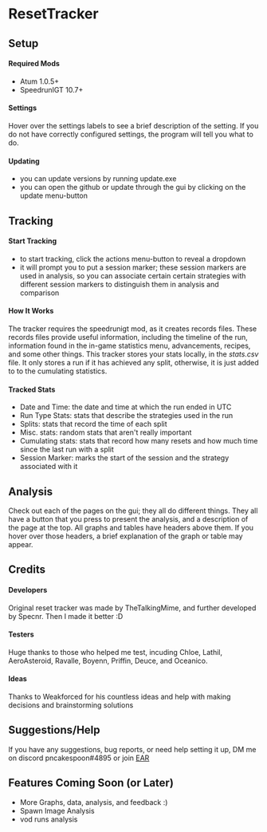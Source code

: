 # **ResetTracker**

## **Setup**

#### Required Mods

 - Atum 1.0.5+
 - SpeedrunIGT 10.7+

#### Settings

Hover over the settings labels to see a brief description of the setting. If you do not have correctly configured settings, the program will tell you what to do.

#### Updating

 - you can update versions by running update.exe
 - you can open the github or update through the gui by clicking on the update menu-button

## **Tracking**

#### Start Tracking

 - to start tracking, click the actions menu-button to reveal a dropdown
 - it will prompt you to put a session marker; these session markers are used in analysis, so you can associate certain certain strategies with different session markers to distinguish them in analysis and comparison

#### How It Works

The tracker requires the speedrunigt mod, as it creates records files. These records files provide useful information, including the timeline of the run, information found in the in-game statistics menu, advancements, recipes, and some other things. This tracker stores your stats locally, in the *stats.csv* file. It only stores a run if it has achieved any split, otherwise, it is just added to to the cumulating statistics.

#### Tracked Stats

 - Date and Time: the date and time at which the run ended in UTC
 - Run Type Stats: stats that describe the strategies used in the run
 - Splits: stats that record the time of each split
 - Misc. stats: random stats that aren't really important
 - Cumulating stats: stats that record how many resets and how much time since the last run with a split
 - Session Marker: marks the start of the session and the strategy associated with it

## **Analysis**

Check out each of the pages on the gui; they all do different things. They all have a button that you press to present the analysis, and a description of the page at the top. All graphs and tables have headers above them. If you hover over those headers, a brief explanation of the graph or table may appear.

## **Credits**

#### Developers

Original reset tracker was made by TheTalkingMime, and further developed by Specnr. Then I made it better :D

#### Testers

Huge thanks to those who helped me test, incuding Chloe, Lathil, AeroAsteroid, Ravalle, Boyenn, Priffin, Deuce, and Oceanico.

#### Ideas

Thanks to Weakforced for his countless ideas and help with making decisions and brainstorming solutions

## **Suggestions/Help**

If you have any suggestions, bug reports, or need help setting it up, DM me on discord pncakespoon#4895 or join [EAR](https://discord.gg/jnjrbysy)

## Features Coming Soon (or Later)

 - More Graphs, data, analysis, and feedback :)
 - Spawn Image Analysis
 - vod runs analysis
 


